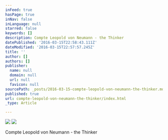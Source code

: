 ```yaml
---
inFeed: true
hasPage: true
inNav: false
inLanguage: null
starred: false
keywords: []
description: Compte Leopold von Neumann - the Thinker
datePublished: '2016-03-15T22:58:43.111Z'
dateModified: '2016-03-15T22:57:57.245Z'
title: ''
author: []
authors: []
publisher:
  name: null
  domain: null
  url: null
  favicon: null
sourcePath: _posts/2016-03-15-compte-leopold-von-neumann-the-thinker.md
published: true
url: compte-leopold-von-neumann-the-thinker/index.html
_type: Article

---
```

![](https://the-grid-user-content.s3-us-west-2.amazonaws.com/2a6fb42b-da50-4197-b1fd-a43d941e0a4b.jpg)
![](https://the-grid-user-content.s3-us-west-2.amazonaws.com/5ebc49ff-8f0a-4713-b7d5-be96aac8506c.jpg)

Compte Leopold von Neumann - the Thinker